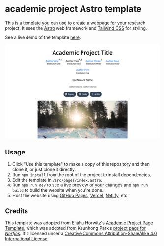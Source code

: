 # academic project Astro template

This is a template you can use to create a webpage for your research project. It uses the [Astro](ttps://docs.astro.build/en/getting-started/) web framework and [Tailwind CSS](https://tailwindcss.com/docs/) for styling.

See a live demo of the template [here]().

![](./screenshot.png)

## Usage

1. Click "Use this template" to make a copy of this repository and then clone it, or just clone it directly.
2. Run `npm install` from the root of the project to install dependencies.
3. Edit the template in `/src/pages/index.astro`.
4. Run `npm run dev` to see a live preview of your changes and `npm run build` to build the website when you're done.
5. Host the website using [GitHub Pages](https://pages.github.com/), [Vercel](https://vercel.com), [Netlify](https://www.netlify.com/), etc.

## Credits

This template was adopted from Eliahu Horwitz's [Academic Project Page Template](https://github.com/eliahuhorwitz/Academic-project-page-template), which was adopted from Keunhong Park's [project page for _Nerfies_](https://nerfies.github.io/). It's licensed under a [Creative Commons Attribution-ShareAlike 4.0 International License](http://creativecommons.org/licenses/by-sa/4.0/).
